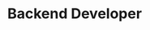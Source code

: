 ---
name: Simon
title: Backend Developer
description: Simon is a happy and open person who is passionate about software development. As a prestigeless team player, he thrives when he has people around him and have loads to do. He is motivated by creative thinking and an urge to create, while motivating others by forming team spirit and openness among those he works with. At his spare time he enjoys spending time on his roadbike and with one of his many cameras, especially the analog ones.
image: /website/avatars/simon.jpg
---
